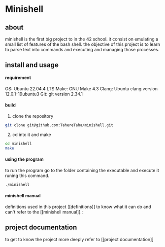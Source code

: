 # Minishell
## about
minishell is the first big project to in the 42 school. it consist on emulating a small list of features of the bash shell. the objective of this project is to learn to parse text into commands and executing and managing those processes.

## install and usage
#### requirement
OS: Ubuntu 22.04.4 LTS
Make: GNU Make 4.3
Clang: Ubuntu clang version 12.0.1-19ubuntu3
Git: git version 2.34.1

#### build
1. clone the repository
```bash
git clone git@github.com:TahereTaha/minishell.git
```
2. cd into it and make
```bash
cd minishell
make
```
#### using the program 
to run the program go to the folder containing the executable and execute it runing this command.
```bash
./minishell
```
#### minishell manual
definitions used in this project [[definitions]]
to know what it can do and can't refer to the [[minishell manual]].:
## project documentation
to get to know the project more deeply refer to [[project documentation]]